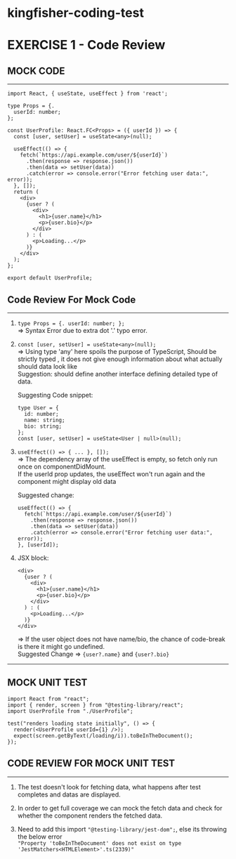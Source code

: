 # kingfisher-coding-test

# EXERCISE 1 - Code Review

## MOCK CODE
---------
```tsx
import React, { useState, useEffect } from 'react';

type Props = {.  
  userId: number;
};

const UserProfile: React.FC<Props> = ({ userId }) => {
  const [user, setUser] = useState<any>(null);

  useEffect(() => {
    fetch(`https://api.example.com/user/${userId}`)
      .then(response => response.json())
      .then(data => setUser(data))
      .catch(error => console.error("Error fetching user data:", error));
  }, []);
  return (
    <div>
      {user ? (
        <div>
          <h1>{user.name}</h1>
          <p>{user.bio}</p>
        </div>
      ) : (
        <p>Loading...</p>
      )}
    </div>
  );
};

export default UserProfile;
```

## Code Review For Mock Code
--------------------------
1. `type Props = {. userId: number; };`  
   => Syntax Error due to extra dot '.' typo error.

2. `const [user, setUser] = useState<any>(null);`  
   => Using type 'any' here spoils the purpose of TypeScript, Should be strictly typed , it does not give enough information about what actually should data look like  
   Suggestion: should define another interface defining detailed type of data.  

   Suggesting Code snippet:  
   ```tsx
   type User = {
     id: number;
     name: string;
     bio: string;
   };
   const [user, setUser] = useState<User | null>(null);
   ```

3. `useEffect(() => { ... }, []);`  
   => The dependency array of the useEffect is empty, so fetch only run once on componentDidMount.  
   If the userId prop updates, the useEffect won't run again and the component might display old data  

   Suggested change:  
   ```tsx
   useEffect(() => {
     fetch(`https://api.example.com/user/${userId}`)
       .then(response => response.json())
       .then(data => setUser(data))
       .catch(error => console.error("Error fetching user data:", error));
   }, [userId]);
   ```

4. JSX block:  
   ```tsx
   <div>
     {user ? (
       <div>
         <h1>{user.name}</h1>
         <p>{user.bio}</p>
       </div>
     ) : (
       <p>Loading...</p>
     )}
   </div>
   ```
   => If the user object does not have name/bio, the chance of code-break is there it might go undefined.  
   Suggested Change => `{user?.name}` and `{user?.bio}`

---

## MOCK UNIT TEST
```tsx
import React from "react";
import { render, screen } from "@testing-library/react";
import UserProfile from "./UserProfile";

test("renders loading state initially", () => {
  render(<UserProfile userId={1} />);
  expect(screen.getByText(/loading/i)).toBeInTheDocument();
});
```

## CODE REVIEW FOR MOCK UNIT TEST
------------------------------
1. The test doesn't look for fetching data, what happens after test completes and datas are displayed.

2. In order to get full coverage we can mock the fetch data and check for whether the component renders the fetched data.

3. Need to add this import `"@testing-library/jest-dom";`, else its throwing the below error  
   `"Property 'toBeInTheDocument' does not exist on type 'JestMatchers<HTMLElement>'.ts(2339)"`
